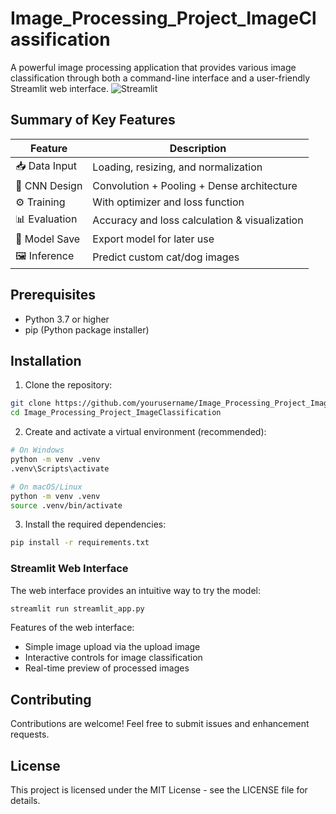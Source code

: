 # Image_Processing_Project_ImageClassification
A powerful image processing application that provides various image classification through both a command-line interface and a user-friendly Streamlit web interface.
![Streamlit](https://cdn.discordapp.com/attachments/1371692177020813342/1371712784105996449/image.png?ex=68242294&is=6822d114&hm=aef23a6e9f8f0962fcd38a9d3d3b35558a81da4b3f5229f140dfb953eac33309&)

## Summary of Key Features

| Feature        | Description                                  |
|----------------|----------------------------------------------|
| 📥 Data Input   | Loading, resizing, and normalization         |
| 🧠 CNN Design   | Convolution + Pooling + Dense architecture   |
| ⚙️ Training     | With optimizer and loss function              |
| 📊 Evaluation   | Accuracy and loss calculation & visualization|
| 💾 Model Save  | Export model for later use                   |
| 🖼️ Inference   | Predict custom cat/dog images                |

## Prerequisites
- Python 3.7 or higher
- pip (Python package installer)

## Installation

1. Clone the repository:
```bash
git clone https://github.com/yourusername/Image_Processing_Project_ImageClassification.git
cd Image_Processing_Project_ImageClassification

```

2. Create and activate a virtual environment (recommended):
```bash
# On Windows
python -m venv .venv
.venv\Scripts\activate

# On macOS/Linux
python -m venv .venv
source .venv/bin/activate
```

3. Install the required dependencies:
```bash
pip install -r requirements.txt
```

### Streamlit Web Interface

The web interface provides an intuitive way to try the model:

```bash
streamlit run streamlit_app.py
```

Features of the web interface:
- Simple image upload via the upload image
- Interactive controls for image classification
- Real-time preview of processed images

## Contributing

Contributions are welcome! Feel free to submit issues and enhancement requests.

## License

This project is licensed under the MIT License - see the LICENSE file for details.

